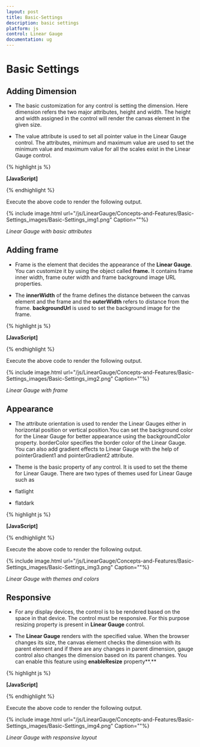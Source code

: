 ```yaml
---
layout: post
title: Basic-Settings
description: basic settings
platform: js
control: Linear Gauge
documentation: ug
---
```


# Basic Settings

## Adding Dimension

* The basic customization for any control is setting the dimension. Here dimension refers the two major attributes, height and width. The height and width assigned in the control will render the canvas element in the given size. 

* The value attribute is used to set all pointer value in the Linear Gauge control. The attributes, minimum and maximum value are used to set the minimum value and maximum value for all the scales exist in the Linear Gauge control.



{% highlight js %}

**[JavaScript]**
<div id="LinearGauge1"></div>   
<script type="text/javascript">
 $(function () {
// For Linear Gauge rendering
$("#LinearGauge1").ejLinearGauge({
// For setting linear gauge width
**width: 300,**
// For setting linear gauge height
**height:500,**
// For setting linear gauge minimum value
**minimum:10,**
// For setting linear gauge maximum value
**maximum:110,**
// For setting linear gauge pointer value
**value:78,**
// Adding scale collection
scales: [{
border: { color: "transparent", width: 0 },
showMarkerPointers: false, showBarPointers: true,
// Adding bar pointer collection
barPointers: [{ width: 5, backgroundColor: "Grey"}],
// Adding ticks collection
ticks: [{ type: "majorinterval", width: 2, 
color: "#8c8c8c", distanceFromScale: { x: 7, y: 0 } },
{ type: "minorinterval", width: 1,height:6, 
color: "#8c8c8c", distanceFromScale: { x: 7, y: 0 } }]
}]
});       
});
</script>


{% endhighlight %}



Execute the above code to render the following output.



{% include image.html url="/js/LinearGauge/Concepts-and-Features/Basic-Settings_images/Basic-Settings_img1.png" Caption=""%}

_Linear Gauge with basic attributes_

## Adding frame

* Frame is the element that decides the appearance of the **Linear Gauge**. You can customize it by using the object called **frame.** It contains frame inner width, frame outer width and frame background image URL properties. 

* The **innerWidth** of the frame defines the distance between the canvas element and the frame and the **outerWidth** refers to distance from the frame. **backgroundUrl** is used to set the background image for the frame.



{% highlight js %}

**[JavaScript]**
<div id="LinearGauge1"></div>   
<script type="text/javascript">
 $(function () {
// For Linear Gauge rendering
$("#LinearGauge1").ejLinearGauge({
value:80**,**
**frame: {** 
// For setting frame inner width
**innerWidth: 8,** 
// For setting frame outer width
**outerWidth: 10,** 
// For setting back ground Image URL
**backgroundImageUrl:"../images/gauge/Gauge_linear_light.png"**
  **},**
// Adding scale collection               
scales: [{
backgroundColor: "transparent",
border: { color: "transparent", width: 0 },              
showMarkerPointers: false, showBarPointers: true,
// Adding bar pointer collection
barPointers: [{ width: 5, backgroundColor: "Grey"}],
// Adding ticks collection
ticks: [{ type: "majorinterval", width: 2, 
color: "#8c8c8c", distanceFromScale: { x: 7, y: 0 } },
{ type: "minorinterval", width: 1,height:6, 
color: "#8c8c8c", distanceFromScale: { x: 7, y: 0 } }]
}]
});       
});
</script>


{% endhighlight %}



Execute the above code to render the following output.



{% include image.html url="/js/LinearGauge/Concepts-and-Features/Basic-Settings_images/Basic-Settings_img2.png" Caption=""%}

_Linear Gauge with frame_

## Appearance

* The attribute orientation is used to render the Linear Gauges either in horizontal position or vertical position.You can set the background color for the Linear Gauge for better appearance using the backgroundColor property. borderColor specifies the border color of the Linear Gauge. You can also add gradient effects to Linear Gauge with the help of pointerGradient1 and pointerGradient2 attribute.

* Theme is the basic property of any control. It is used to set the theme for Linear Gauge. There are two types of themes used for Linear Gauge such as

* flatlight

* flatdark



{% highlight js %}

**[JavaScript]**
<div id="LinearGauge1"></div>   
<script type="text/javascript">
 $(function () {
// For Linear Gauge rendering
$("#LinearGauge1").ejLinearGauge({
enableAnimation: false,
width: 400,
height: 100,
value:80,
// For setting theme
**theme: "flatlight",**
 // For setting Orientation
**orientation: "Horizontal",**
// For setting label color
**labelColor: "Black",**
//For Adding Frame
 frame: { 
backgroundImageUrl:"../images/gauge/Gauge_linear_light1.png"
  },  
//For Adding Scales              
scales: [{
backgroundColor: "transparent",
direction:ej.datavisualization.LinearGauge.Directions.Clockwise,
border: { color: "transparent", width: 0 },
showMarkerPointers: false, showBarPointers: true,
//For Adding bar pointers
  barPointers: [{ width: 5, backgroundColor: "Grey"}],
//For Adding label pointers
labels: [{ angle: 90, distanceFromScale: {x:5,y:-5}}],
  //For Adding ticks
ticks: [{ type: "majorinterval", width: 2, 
 color: "#8c8c8c", distanceFromScale: { x: 0, y: 0 } },
{ type: "minorinterval", width: 1,height:6, 
color: "#8c8c8c", distanceFromScale: { x: 0, y: 0 } }]
}]
});       
});
</script>


{% endhighlight %}



Execute the above code to render the following output.

{% include image.html url="/js/LinearGauge/Concepts-and-Features/Basic-Settings_images/Basic-Settings_img3.png" Caption=""%}

_Linear Gauge with themes and colors_

## Responsive 

* For any display devices, the control is to be rendered based on the space in that device. The control must be responsive. For this purpose resizing property is present in **Linear Gauge** control. 

* The **Linear Gauge** renders with the specified value. When the browser changes its size, the canvas element checks the dimension with its parent element and if there are any changes in parent dimension, gauge control also changes the dimension based on its parent changes. You can enable this feature using **enableResize** property**.**



{% highlight js %}

**[JavaScript]**
<div id="LinearGauge1"></div>   
<script type="text/javascript">
 $(function () {
// For Linear Gauge rendering
$("#LinearGauge1").ejLinearGauge({
enableAnimation: false,
width: 400,
height: 100,
 value:80,
****orientation: "Horizontal",
 labelColor: "Black",
//For enabling responsible layout
**enableResize: true,**
//For Adding Frame
  frame: {              backgroundImageUrl:"../images/gauge/Gauge_linear_light1.png"
},   
 //For Adding Scale             
scales: [{
backgroundColor: "transparent",
direction:ej.datavisualization.LinearGauge.Directions.Clockwise,
border: { color: "transparent", width: 0 },
showMarkerPointers: false, showBarPointers: true,
//For Adding bar pointer collection             
barPointers: [{ width: 5, backgroundColor: "Grey"}],
//For Adding label collection             
labels: [{ angle: 90, distanceFromScale: {x:5,y:-5}}],
//For Adding tick collection             
 ticks: [{ type: "majorinterval", width: 2, 
color: "#8c8c8c", distanceFromScale: { x: 0, y: 0 } },
{ type: "minorinterval", width: 1,height:6, 
color: "#8c8c8c", distanceFromScale: { x: 0, y: 0 } }]
}]
});       
});
</script>


{% endhighlight %}



Execute the above code to render the following output.


{% include image.html url="/js/LinearGauge/Concepts-and-Features/Basic-Settings_images/Basic-Settings_img4.png" Caption=""%}

_Linear Gauge with responsive layout_

